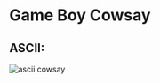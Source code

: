 # Game Boy Cowsay  
## ASCII:
![ascii cowsay](https://github.com/leozamboni/gbasm-cowsay/blob/main/ascii.png)
    